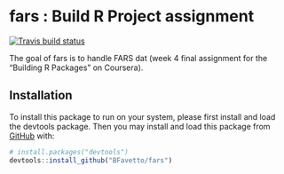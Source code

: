 
<!-- README.md is generated from README.Rmd. Please edit that file -->

# fars : Build R Project assignment

<!-- badges: start -->

[![Travis build
status](https://travis-ci.com/BFavetto/fars.svg?branch=master)](https://travis-ci.com/BFavetto/fars)
<!-- badges: end -->

The goal of fars is to handle FARS dat (week 4 final assignment for the
“Building R Packages” on Coursera).

## Installation

To install this package to run on your system, please first install and
load the devtools package. Then you may install and load this package
from [GitHub](https://github.com/) with:

``` r
# install.packages("devtools")
devtools::install_github("BFavetto/fars")
```
